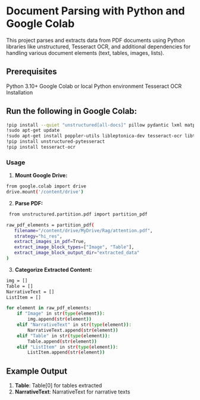 # Document Parsing with Python and Google Colab
This project parses and extracts data from PDF documents using Python libraries like unstructured, Tesseract OCR, and additional dependencies for handling various document elements (text, tables, images, lists).

## Prerequisites
Python 3.10+
Google Colab or local Python environment
Tesseract OCR
Installation
## Run the following in Google Colab:

```bash
!pip install --quiet "unstructured[all-docs]" pillow pydantic lxml matplotlib
!sudo apt-get update
!sudo apt-get install poppler-utils libleptonica-dev tesseract-ocr libtesseract-dev python3-pil tesseract-ocr-eng tesseract-ocr-script-latn
!pip install unstructured-pytesseract
!pip install tesseract-ocr
```

### Usage
1. **Mount Google Drive:**
```bash
from google.colab import drive
drive.mount('/content/drive')
```

2. **Parse PDF:**
 ```bash
  from unstructured.partition.pdf import partition_pdf

raw_pdf_elements = partition_pdf(
    filename="/content/drive/MyDrive/Rag/attention.pdf",
    strategy="hi_res",
    extract_images_in_pdf=True,
    extract_image_block_types=["Image", "Table"],
    extract_image_block_output_dir="extracted_data"
)
```
3. **Categorize Extracted Content:**
```bash
img = []
Table = []
NarrativeText = []
ListItem = []

for element in raw_pdf_elements:
    if "Image" in str(type(element)):
        img.append(str(element))
    elif "NarrativeText" in str(type(element)):
        NarrativeText.append(str(element))
    elif "Table" in str(type(element)):
        Table.append(str(element))
    elif "ListItem" in str(type(element)):
        ListItem.append(str(element))
```

## Example Output
1. **Table**: Table[0] for tables extracted
2. **NarrativeText**: NarrativeText for narrative texts
